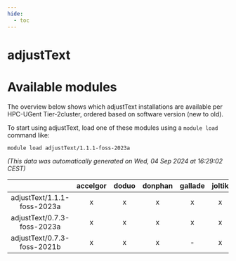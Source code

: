 ```yaml
---
hide:
  - toc
---
```


adjustText
==========

# Available modules


The overview below shows which adjustText installations are available per HPC-UGent Tier-2cluster, ordered based on software version (new to old).

To start using adjustText, load one of these modules using a `module load` command like:

```shell
module load adjustText/1.1.1-foss-2023a
```

*(This data was automatically generated on Wed, 04 Sep 2024 at 16:29:02 CEST)*  

| |accelgor|doduo|donphan|gallade|joltik|shinx|skitty|
| :---: | :---: | :---: | :---: | :---: | :---: | :---: | :---: |
|adjustText/1.1.1-foss-2023a|x|x|x|x|x|x|x|
|adjustText/0.7.3-foss-2023a|x|x|x|x|x|x|x|
|adjustText/0.7.3-foss-2021b|x|x|x|-|x|-|x|
